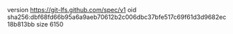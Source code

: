 version https://git-lfs.github.com/spec/v1
oid sha256:dbf68fd66b95a6a9aeb70612b2c006dbc37bfe517c69f61d3d9682ec18b813bb
size 6150
